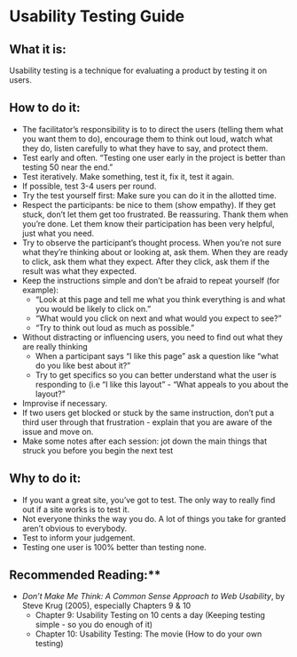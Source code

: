 # Usability Testing Guide

## What it is:

Usability testing is a technique for evaluating a product by testing it on users.

## How to do it:

* The facilitator’s responsibility is to to direct the users (telling them what you want them to do), encourage them to think out loud, watch what they do, listen carefully to what they have to say, and protect them.
* Test early and often. “Testing one user early in the project is better than testing 50 near the end.”
* Test iteratively. Make something, test it, fix it, test it again.
* If possible, test 3-4 users per round.
* Try the test yourself first: Make sure you can do it in the allotted time.
* Respect the participants: be nice to them (show empathy). If they get stuck, don’t let them get too frustrated. Be reassuring. Thank them when you’re done. Let them know their participation has been very helpful, just what you need.
* Try to observe the participant’s thought process. When you’re not sure what they’re thinking about or looking at, ask them. When they are ready to click, ask them what they expect. After they click, ask them if the result was what they expected.
* Keep the instructions simple and don’t be afraid to repeat yourself (for example):
  * “Look at this page and tell me what you think everything is and what you would be likely to click on.”
  * “What would you click on next and what would you expect to see?”
  * “Try to think out loud as much as possible.”
* Without distracting or influencing users, you need to find out what they are really thinking
  * When a participant says “I like this page” ask a question like “what do you like best about it?”
  * Try to get specifics so you can better understand what the user is responding to (i.e “I like this layout” - “What appeals to you about the layout?”
* Improvise if necessary.
* If two users get blocked or stuck by the same instruction, don’t put a third user through that frustration - explain that you are aware of the issue and move on.
* Make some notes after each session: jot down the main things that struck you before you begin the next test

## Why to do it:

* If you want a great site, you’ve got to test. The only way to really find out if a site works is to test it.
* Not everyone thinks the way you do. A lot of things you take for granted aren’t obvious to everybody.
* Test to inform your judgement.
* Testing one user is 100% better than testing none.

## Recommended Reading:**

* *Don’t Make Me Think: A Common Sense Approach to Web Usability*, by Steve Krug (2005), especially Chapters 9 & 10
  * Chapter 9: Usability Testing on 10 cents a day (Keeping testing simple - so you do enough of it)
  * Chapter 10: Usability Testing: The movie (How to do your own testing)
